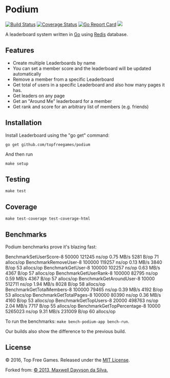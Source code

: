 # Podium

[![Build Status](https://travis-ci.org/topfreegames/podium.svg?branch=master)](https://travis-ci.org/topfreegames/podium)
[![Coverage Status](https://coveralls.io/repos/github/topfreegames/podium/badge.svg?branch=master)](https://coveralls.io/github/topfreegames/podium?branch=master)
[![Go Report Card](https://goreportcard.com/badge/github.com/topfreegames/podium)](https://goreportcard.com/report/github.com/topfreegames/podium)
[![](https://imagelayers.io/badge/tfgco/podium:latest.svg)](https://imagelayers.io/?images=tfgco/podium:latest 'Podium Image Layers')

A leaderboard system written in [Go](http://golang.org/) using [Redis](http://redis.io/) database.

Features
--------

* Create multiple Leaderboards by name
* You can set a member score and the leaderboard will be updated automatically
* Remove a member from a specific Leaderboard
* Get total of users in a specific Leaderboard and also how many pages it has.
* Get leaders on any page
* Get an "Around Me" leaderboard for a member
* Get rank and score for an arbitrary list of members (e.g. friends)

Installation
------------

Install Leaderboard using the "go get" command:

    go get github.com/topfreegames/podium

And then run

    make setup

Testing
-------
    make test

Coverage
---------
    make test-coverage test-coverage-html

Benchmarks
----------

Podium benchmarks prove it's blazing fast:

BenchmarkSetUserScore-8    	   50000	    121245 ns/op	   0.75 MB/s	    5281 B/op	      71 allocs/op
BenchmarkRemoveUser-8      	  100000	    119257 ns/op	   0.13 MB/s	    3840 B/op	      53 allocs/op
BenchmarkGetUser-8         	  100000	    102257 ns/op	   0.63 MB/s	    4367 B/op	      57 allocs/op
BenchmarkGetUserRank-8     	  100000	     82795 ns/op	   0.59 MB/s	    4367 B/op	      57 allocs/op
BenchmarkGetAroundUser-8   	   10000	    512711 ns/op	   1.94 MB/s	    8028 B/op	      58 allocs/op
BenchmarkGetTotalMembers-8 	  100000	     79465 ns/op	   0.39 MB/s	    4192 B/op	      53 allocs/op
BenchmarkGetTotalPages-8   	  100000	     80390 ns/op	   0.36 MB/s	    4160 B/op	      53 allocs/op
BenchmarkGetTopUsers-8     	   20000	    498763 ns/op	   2.04 MB/s	    7717 B/op	      55 allocs/op
BenchmarkGetTopPercentage-8	   10000	   5265023 ns/op	   9.31 MB/s	  231009 B/op	      60 allocs/op

To run the benchmarks: `make bench-podium-app bench-run`.

Our builds also show the difference to the previous build.

License
-------
© 2016, Top Free Games. Released under the [MIT License](LICENSE).

Forked from:
[© 2013, Maxwell Dayvson da Silva.](https://github.com/dayvson/go-leaderboard)
